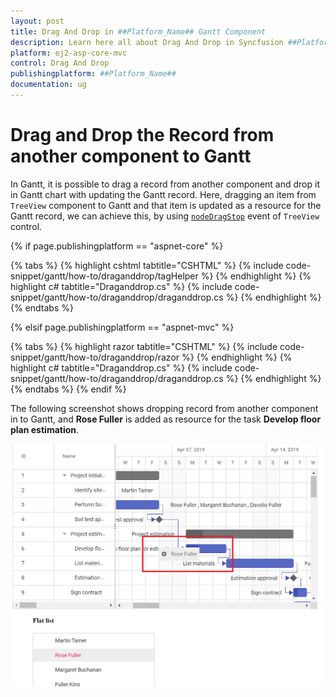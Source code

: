```yaml
---
layout: post
title: Drag And Drop in ##Platform_Name## Gantt Component
description: Learn here all about Drag And Drop in Syncfusion ##Platform_Name## Gantt component and more.
platform: ej2-asp-core-mvc
control: Drag And Drop
publishingplatform: ##Platform_Name##
documentation: ug
---
```



# Drag and Drop the Record from another component to Gantt

In Gantt, it is possible to drag a record from another component and drop it in Gantt chart with updating the Gantt record. Here, dragging an item from `TreeView` component to Gantt and that item is updated as a resource for the Gantt record, we can achieve this, by using [`nodeDragStop`](../../api/treeview/#nodedragstop) event of `TreeView` control.

{% if page.publishingplatform == "aspnet-core" %}

{% tabs %}
{% highlight cshtml tabtitle="CSHTML" %}
{% include code-snippet/gantt/how-to/draganddrop/tagHelper %}
{% endhighlight %}
{% highlight c# tabtitle="Draganddrop.cs" %}
{% include code-snippet/gantt/how-to/draganddrop/draganddrop.cs %}
{% endhighlight %}
{% endtabs %}

{% elsif page.publishingplatform == "aspnet-mvc" %}

{% tabs %}
{% highlight razor tabtitle="CSHTML" %}
{% include code-snippet/gantt/how-to/draganddrop/razor %}
{% endhighlight %}
{% highlight c# tabtitle="Draganddrop.cs" %}
{% include code-snippet/gantt/how-to/draganddrop/draganddrop.cs %}
{% endhighlight %}
{% endtabs %}
{% endif %}



The following screenshot shows dropping record from another component in to Gantt, and **Rose Fuller** is added as resource for the task **Develop floor plan estimation**.

![Dropping Record](../images/dropping.png)